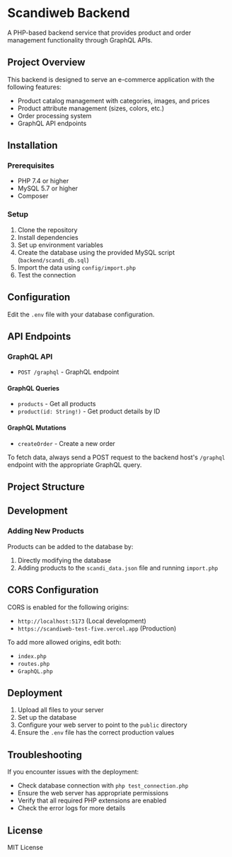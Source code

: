# Scandiweb Backend

A PHP-based backend service that provides product and order management functionality through GraphQL APIs.

## Project Overview

This backend is designed to serve an e-commerce application with the following features:

- Product catalog management with categories, images, and prices  
- Product attribute management (sizes, colors, etc.)  
- Order processing system  
- GraphQL API endpoints  

## Installation

### Prerequisites

- PHP 7.4 or higher  
- MySQL 5.7 or higher  
- Composer  

### Setup

1. Clone the repository  
2. Install dependencies  
3. Set up environment variables  
4. Create the database using the provided MySQL script (`backend/scandi_db.sql`)  
5. Import the data using `config/import.php` 
6. Test the connection  

## Configuration

Edit the `.env` file with your database configuration.

## API Endpoints

### GraphQL API

- `POST /graphql` - GraphQL endpoint  

#### GraphQL Queries

- `products` - Get all products  
- `product(id: String!)` - Get product details by ID  

#### GraphQL Mutations

- `createOrder` - Create a new order  

To fetch data, always send a POST request to the backend host's `/graphql` endpoint with the appropriate GraphQL query.

## Project Structure

## Development

### Adding New Products

Products can be added to the database by:  

1. Directly modifying the database  
2. Adding products to the `scandi_data.json` file and running `import.php`  

## CORS Configuration

CORS is enabled for the following origins:  

- `http://localhost:5173` (Local development)  
- `https://scandiweb-test-five.vercel.app` (Production)  

To add more allowed origins, edit both:  

- `index.php`  
- `routes.php`  
- `GraphQL.php`  

## Deployment

1. Upload all files to your server  
2. Set up the database  
3. Configure your web server to point to the `public` directory  
4. Ensure the `.env` file has the correct production values  

## Troubleshooting

If you encounter issues with the deployment:  

- Check database connection with `php test_connection.php`  
- Ensure the web server has appropriate permissions  
- Verify that all required PHP extensions are enabled  
- Check the error logs for more details  

## License

MIT License  

